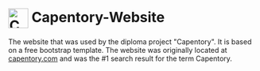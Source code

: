 #  <img src="https://hobbydroider.github.io/Capentory-Website/assets/images/content/icon.png" alt="Capentory logo" width="40" height="40" align="center"/> Capentory-Website
The website that was used by the diploma project "Capentory". It is based on a free bootstrap template. The website was originally located at [capentory.com](https://www.capentory.com/) and was the #1 search result for the term Capentory. 

